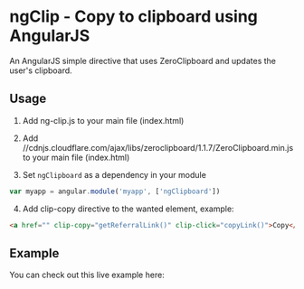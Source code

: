 ngClip - Copy to clipboard using AngularJS
=======

An AngularJS simple directive that uses ZeroClipboard and updates the user's clipboard. 


## Usage
1. Add ng-clip.js to your main file (index.html)
2. Add //cdnjs.cloudflare.com/ajax/libs/zeroclipboard/1.1.7/ZeroClipboard.min.js to your main file (index.html)

3. Set `ngClipboard` as a dependency in your module
  ```javascript
  var myapp = angular.module('myapp', ['ngClipboard'])
  ```

4. Add clip-copy directive to the wanted element, example:
  ```html
  <a href="" clip-copy="getReferralLink()" clip-click="copyLink()">Copy</a>
  ```


## Example
You can check out this live example here: 
